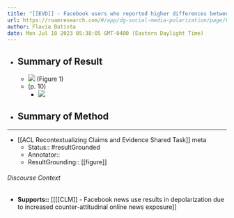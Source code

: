 ```yaml
---
title: "[[EVD]] - Facebook users who reported higher differences between feeling-thermometer measures for their own party vs. the other party registered more Facebook use which lead to over-time depolarization - [[@beamFacebookNewsPolarization2018]]"
url: https://roamresearch.com/#/app/dg-social-media-polarization/page/FnfG3r2bC
author: Flavia Batista
date: Mon Jul 10 2023 05:38:05 GMT-0400 (Eastern Daylight Time)
---
```


- ## Summary of Result
    - ![](https://firebasestorage.googleapis.com/v0/b/firescript-577a2.appspot.com/o/imgs%2Fapp%2Fdg-social-media-polarization%2FfuLKsbuE9F.06.57%20PM.png?alt=media&token=9db1bb80-8d54-42f4-9b06-2e1a5d1cf13d) (Figure 1)
    - (p. 10)
        - ![](https://firebasestorage.googleapis.com/v0/b/firescript-577a2.appspot.com/o/imgs%2Fapp%2Fdg-social-media-polarization%2FvOPamSWGjh.54.05%20AM.png?alt=media&token=375fa07f-65dc-46d1-afca-71ef09f6bfd4)
- ## Summary of Method
- ---
- [[ACL Recontextualizing Claims and Evidence Shared Task]] meta
    - Status:: #resultGrounded
    - Annotator::
    - ResultGrounding:: [[figure]]

###### Discourse Context

- **Supports::** [[[[CLM]] -  Facebook news use results in depolarization due to increased counter-attitudinal online news exposure]]
